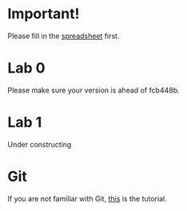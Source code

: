 # Important!
Please fill in the [spreadsheet](https://docs.google.com/forms/d/1pCNh91GmQOdh60O4TfHXzWwXhVPdmZKGN9Du7-75SyE/viewform) first.

# Lab 0
Please make sure your version is ahead of fcb448b.

# Lab 1
Under constructing

# Git
If you are not familiar with Git, [this](http://backlogtool.com/git-guide/tw/intro/intro1_1.html) is the tutorial.
